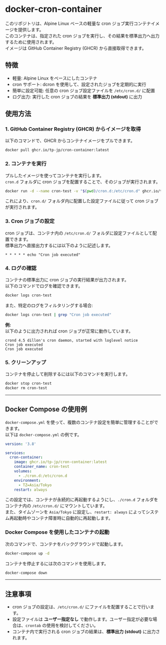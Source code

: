 # docker-cron-container
このリポジトリは、Alpine Linux ベースの軽量な cron ジョブ実行コンテナイメージを提供します。  
このコンテナは、指定された cron ジョブを実行し、その結果を標準出力へ出力するために使用されます。  
イメージは GitHub Container Registry (GHCR) から直接取得できます。

## 特徴
- 軽量: Alpine Linux をベースにしたコンテナ
- cron サポート: dcron を使用して、設定されたジョブを定期的に実行
- 簡単に設定可能: 任意の cron ジョブ設定ファイルを `/etc/cron.d/` に配置
- ログ出力: 実行した cron ジョブの結果を **標準出力 (stdout)** に出力

## 使用方法
### 1. GitHub Container Registry (GHCR) からイメージを取得  
以下のコマンドで、GHCR からコンテナイメージをプルできます。

```bash
docker pull ghcr.io/tp-jp/cron-container:latest
```

### 2. コンテナを実行  
プルしたイメージを使ってコンテナを実行します。  
`cron.d` フォルダに cron ジョブを配置することで、そのジョブが実行されます。

```bash
docker run -d --name cron-test -v "$(pwd)/cron.d:/etc/cron.d" ghcr.io/tp-jp/cron-container:latest
```

これにより、`cron.d/` フォルダ内に配置した設定ファイルに従って cron ジョブが実行されます。

### 3. Cron ジョブの設定  
cron ジョブは、コンテナ内の `/etc/cron.d/` フォルダに設定ファイルとして配置できます。  
標準出力へ直接出力するには以下のように記述します。

```cron
* * * * * echo "Cron job executed"
```

### 4. ログの確認  
コンテナの標準出力に cron ジョブの実行結果が出力されます。  
以下のコマンドでログを確認できます。

```bash
docker logs cron-test
```

また、特定のログをフィルタリングする場合:

```bash
docker logs cron-test | grep "Cron job executed"
```

**例:**  
以下のように出力されれば cron ジョブが正常に動作しています。

```
crond 4.5 dillon's cron daemon, started with loglevel notice
Cron job executed
Cron job executed
```

### 5. クリーンアップ  
コンテナを停止して削除するには以下のコマンドを実行します。

```bash
docker stop cron-test
docker rm cron-test
```

---

## Docker Compose の使用例
`docker-compose.yml` を使って、複数のコンテナ設定を簡単に管理することができます。  
以下は `docker-compose.yml` の例です。

```yaml
version: '3.8'

services:
  cron-container:
    image: ghcr.io/tp-jp/cron-container:latest
    container_name: cron-test
    volumes:
      - ./cron.d:/etc/cron.d
    environment:
      - TZ=Asia/Tokyo
    restart: always
```

この設定では、コンテナが永続的に再起動するようにし、`./cron.d` フォルダをコンテナ内の `/etc/cron.d/` にマウントしています。  
また、タイムゾーンを `Asia/Tokyo` に設定し、`restart: always` によってシステム再起動時やコンテナ障害時に自動的に再起動します。

### Docker Compose を使用したコンテナの起動  
次のコマンドで、コンテナをバックグラウンドで起動します。

```bash
docker-compose up -d
```

コンテナを停止するには次のコマンドを使用します。

```bash
docker-compose down
```

---

## 注意事項
- cron ジョブの設定は、`/etc/cron.d/` にファイルを配置することで行います。
- 設定ファイルは **ユーザー指定なし** で動作します。ユーザー指定が必要な場合は、`crontab` の使用を検討してください。
- コンテナ内で実行される cron ジョブの結果は、**標準出力 (stdout)** に出力されます。

